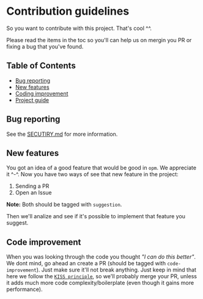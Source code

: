 # Contribution guidelines

So you want to contribute with this project. That's cool ^^.

Please read the items in the toc so you'll can help us on mergin you PR or fixing a bug that you've found.

## Table of Contents
  - [Bug reporting](#bug-reporting)
  - [New features](#new-features)
  - [Coding improvement](#code-improvement)
  - [Project guide](#project-internals)


## Bug reporting
See the [SECUTIRY.md](SECURITY.md) for more information.
 
## New features
  You got an idea of a good feature that would be good in `opm`. We appreciate it ^-^.
  Now you have two ways of see that new feature in the project:
  1. Sending a PR
  2. Open an Issue
  
  **Note:** Both should be tagged with `suggestion`.
  
  Then we'll analize and see if it's possible to implement that feature you suggest.
 
## Code improvement
  When you was looking through the code you thought _"I can do this better"_. We dont mind, go ahead an create a PR (should be tagged with `code-improvement`).
  Just make sure it'll not break anything. Just keep in mind that here we follow the [`KISS principle`](https://en.wikipedia.org/wiki/KISS_principle),
  so we'll probably merge your PR, unless it adds much more code complexity/boilerplate (even though it gains more performance).
